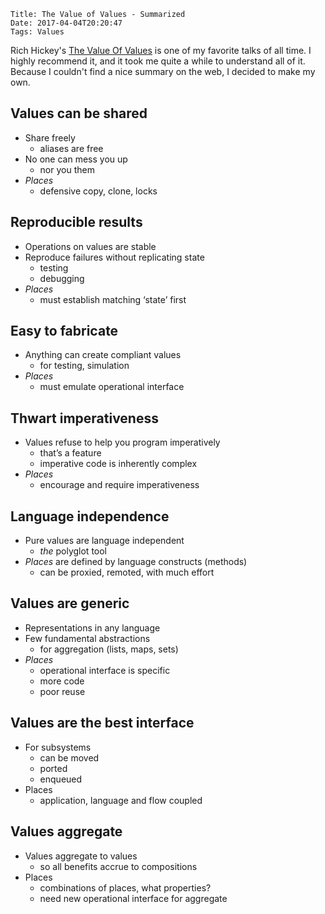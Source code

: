     Title: The Value of Values - Summarized
    Date: 2017-04-04T20:20:47
    Tags: Values

Rich Hickey's [The Value Of Values](https://www.infoq.com/presentations/Value-Values) is one of my favorite talks of all time. I highly recommend it, and it took me quite a while to understand all of it. Because I couldn't find a nice summary on the web, I decided to make my own.   

<!-- more -->

## Values can be shared
* Share freely
    * aliases are free
* No one can mess you up
    * nor you them
* _Places_
    * defensive copy, clone, locks

## Reproducible results
* Operations on values are stable
* Reproduce failures without replicating state
    * testing
    * debugging
* _Places_
    * must establish matching ‘state’ first

## Easy to fabricate
* Anything can create compliant values
    * for testing, simulation
* _Places_
    * must emulate operational interface

## Thwart imperativeness
* Values refuse to help you program imperatively
    * that’s a feature
    * imperative code is inherently complex
* _Places_
    * encourage and require imperativeness

## Language independence
* Pure values are language independent
    * _the_ polyglot tool
* _Places_ are defined by language constructs (methods)
    * can be proxied, remoted, with much effort

## Values are generic
* Representations in any language
* Few fundamental abstractions
    * for aggregation (lists, maps, sets)
* _Places_
    * operational interface is specific
    * more code
    * poor reuse

## Values are the best interface
* For subsystems
    * can be moved
    * ported
    * enqueued
* Places
    * application, language and flow coupled

## Values aggregate
* Values aggregate to values
    * so all benefits accrue to compositions
* Places
    * combinations of places, what properties?
    * need new operational interface for aggregate

<!--
## Conveyance

## Perception

## Reduced coordination

## Information systems


## Facts

## Decision making-->


